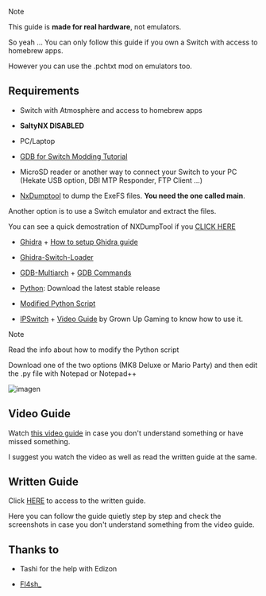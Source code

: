 >[!NOTE]
This guide is **made for real hardware**, not emulators.

So yeah ... You can only follow this guide if you own a Switch with access to homebrew apps.

However you can use the .pchtxt mod on emulators too.

## Requirements

- Switch with Atmosphère and access to homebrew apps

- **SaltyNX DISABLED**

- PC/Laptop

- [GDB for Switch Modding Tutorial](https://gist.github.com/jam1garner/c9ba6c0cff150f1a2480d0c18ff05e33)

- MicroSD reader or another way to connect your Switch to your PC (Hekate USB option, DBI MTP Responder, FTP Client ...)

- [NxDumptool](https://github.com/DarkMatterCore/nxdumptool/releases/tag/rewrite-prerelease) to dump the ExeFS files. **You need the one called main**. 

Another option is to use a Switch emulator and extract the files.

You can see a quick demostration of NXDumpTool if you [CLICK HERE](https://youtu.be/3iWabxL_HHU?si=3r41C9s_DgAWtYDn)

- [Ghidra](https://github.com/NationalSecurityAgency/ghidra/releases) + [How to setup Ghidra guide](https://github.com/StevensND/ghidra-port-mods-guide/blob/main/Ghidra/SetupGhidra.md)

- [Ghidra-Switch-Loader](https://github.com/StevensND/Ghidra-Switch-Loader/releases)

- [GDB-Multiarch](https://static.grumpycoder.net/pixel/gdb-multiarch-windows/) + [GDB Commands](https://github.com/StevensND/ghidra-port-mods-guide/tree/main/Switch%20Guides/GDB/Using%20GDB%20on%20Switch%20(Real%20Hardware)/GDB%20Commands)

- [Python](https://www.python.org/downloads/windows/): Download the latest stable release

- [Modified Python Script](https://github.com/StevensND/ghidra-port-mods-guide/tree/main/Aspect%20Ratio%20Mod%20Guide/Files%20Required/Specific%20scripts)

- [IPSwitch](https://github.com/3096/ipswitch/releases) + [Video Guide](https://youtu.be/m-V6Rs2sm9w?si=-_1Y49I89_tsxwUX) by Grown Up Gaming to know how to use it.

>[!NOTE]
Read the info about how to modify the Python script

Download one of the two options (MK8 Deluxe or Mario Party) and then edit the .py file with Notepad or Notepad++

![imagen](https://i.imgur.com/OoCWkDf.png)

## Video Guide

Watch [this video guide](https://youtu.be/yYCi-7oRp2I?si=wnZd-NDiwyNdD3Jx) in case you don't understand something or have missed something.

I suggest you watch the video as well as read the written guide at the same.

## Written Guide

Click [HERE](https://github.com/StevensND/ghidra-port-mods-guide/tree/main/Switch%20Guides/GDB/Using%20GDB%20on%20Switch%20(Real%20Hardware)/Written%20Guide) to access to the written guide.

Here you can follow the guide quietly step by step and check the screenshots in case you don't understand something from the video guide.

## Thanks to

- Tashi for the help with Edizon

- [Fl4sh_](https://github.com/Fl4sh9174/)